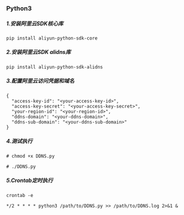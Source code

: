 ### Python3

##### 1.安装阿里云SDK核心库
```
pip install aliyun-python-sdk-core
```
##### 2.安装阿里云SDK alidns库
```
pip install aliyun-python-sdk-alidns
```
##### 3.配置阿里云访问凭据和域名
```
{
  "access-key-id": "<your-access-key-id>",
  "access-key-secret": "<your-access-key-secret>",
  "your-region-id": "<your-region-id>",
  "ddns-domain": "<your-ddns-domain>",
  "ddns-sub-domain": "<your-ddns-sub-domain>"
}
```
##### 4.测试执行
```
# chmod +x DDNS.py

# ./DDNS.py
```
##### 5.Crontab定时执行
```
crontab -e

*/2 * * * * python3 /path/to/DDNS.py >> /path/to/DDNS.log 2>&1 &
```